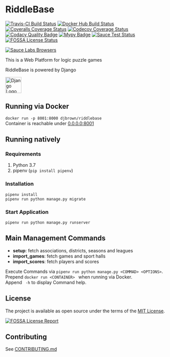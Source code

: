 # RiddleBase

[![Travis-CI Build Status](https://travis-ci.org/djbrown/riddlebase.svg?branch=master)](https://travis-ci.org/djbrown/riddlebase)
[![Docker Hub Build Status](https://img.shields.io/docker/build/djbrown/riddlebase.svg)](https://hub.docker.com/r/djbrown/riddlebase/builds/)
[![Coveralls Coverage Status](https://coveralls.io/repos/github/djbrown/riddlebase/badge.svg)](https://coveralls.io/github/djbrown/riddlebase)
[![Codecov Coverage Status](https://codecov.io/github/djbrown/riddlebase/coverage.svg)](http://codecov.io/github/djbrown/risslebase/)
[![Codacy Quality Badge](https://api.codacy.com/project/badge/Grade/9c0920594c0544d9b63caf9fab3970d8)](https://www.codacy.com/app/djbrown/riddlebase?utm_source=github.com&amp;utm_medium=referral&amp;utm_content=djbrown/riddlebase&amp;utm_campaign=Badge_Grade)
[![Mypy Badge](http://www.mypy-lang.org/static/mypy_badge.svg)](http://mypy-lang.org/)
[![Sauce Test Status](https://saucelabs.com/buildstatus/djbrown-riddlebase)](https://saucelabs.com/u/djbrown-riddlebase)
[![FOSSA License Status](https://app.fossa.io/api/projects/git%2Bgithub.com%2Fdjbrown%2Friddlebase.svg?type=shield)](https://app.fossa.io/projects/git%2Bgithub.com%2Fdjbrown%2Friddlebase?ref=badge_shield)

[![Sauce Labs Browsers](https://saucelabs.com/browser-matrix/djbrown-riddlebase.svg)](https://saucelabs.com/u/djbrown-riddlebase)

This is a Web Platform for logic puzzle games

RiddleBase is powered by Django

[<img src="https://www.djangoproject.com/m/img/logos/django-logo-positive.svg" height="50" alt="Django Logo"/>](https://www.djangoproject.com/)


## Running via Docker

`docker run -p 8001:8000 djbrown/riddlebase`<br/>
Container is reachable under [0.0.0.0:8001](http://0.0.0.0:8001)


## Running natively

### Requirements
1. Python 3.7
2. pipenv (`pip install pipenv`)


### Installation
`pipenv install`<br/>
`pipenv run python manage.py migrate`

### Start Application
`pipenv run python manage.py runserver`


## Main Management Commands

* **setup**: fetch associations, districts, seasons and leagues
* **import_games**: fetch games and sport halls
* **import_scores**: fetch players and scores

Execute Commands via `pipenv run python manage.py <COMMAD> <OPTIONS>`.<br/>
Prepend `docker run <CONTAINER> ` when running via Docker.<br/>
Append ` -h` to display Command help.


## License

The project is available as open source under the terms of the [MIT License](http://opensource.org/licenses/MIT).

[![FOSSA License Report](https://app.fossa.io/api/projects/git%2Bgithub.com%2Fdjbrown%2Friddlebase.svg?type=large)](https://app.fossa.io/projects/git%2Bgithub.com%2Fdjbrown%2Friddlebase?ref=badge_large)


## Contributing
See [CONTRIBUTING.md](.github/CONTRIBUTING.md)
